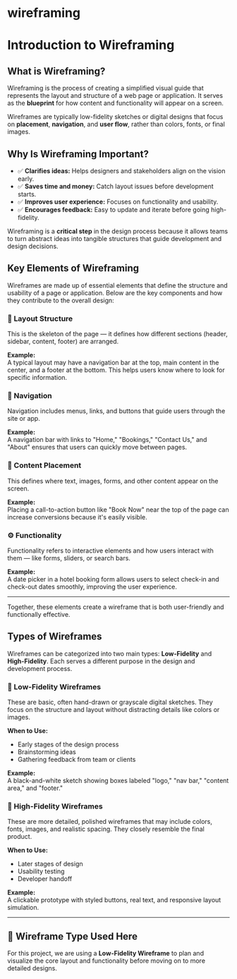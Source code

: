 # wireframing
# Introduction to Wireframing

## What is Wireframing?

Wireframing is the process of creating a simplified visual guide that represents the layout and structure of a web page or application. It serves as the **blueprint** for how content and functionality will appear on a screen.

Wireframes are typically low-fidelity sketches or digital designs that focus on **placement**, **navigation**, and **user flow**, rather than colors, fonts, or final images.

## Why Is Wireframing Important?

- ✅ **Clarifies ideas:** Helps designers and stakeholders align on the vision early.
- ✅ **Saves time and money:** Catch layout issues before development starts.
- ✅ **Improves user experience:** Focuses on functionality and usability.
- ✅ **Encourages feedback:** Easy to update and iterate before going high-fidelity.

Wireframing is a **critical step** in the design process because it allows teams to turn abstract ideas into tangible structures that guide development and design decisions.
## Key Elements of Wireframing

Wireframes are made up of essential elements that define the structure and usability of a page or application. Below are the key components and how they contribute to the overall design:

### 🧱 Layout Structure

This is the skeleton of the page — it defines how different sections (header, sidebar, content, footer) are arranged.

**Example:**  
A typical layout may have a navigation bar at the top, main content in the center, and a footer at the bottom. This helps users know where to look for specific information.

### 🧭 Navigation

Navigation includes menus, links, and buttons that guide users through the site or app.

**Example:**  
A navigation bar with links to "Home," "Bookings," "Contact Us," and "About" ensures that users can quickly move between pages.

### 📝 Content Placement

This defines where text, images, forms, and other content appear on the screen.

**Example:**  
Placing a call-to-action button like "Book Now" near the top of the page can increase conversions because it's easily visible.

### ⚙️ Functionality

Functionality refers to interactive elements and how users interact with them — like forms, sliders, or search bars.

**Example:**  
A date picker in a hotel booking form allows users to select check-in and check-out dates smoothly, improving the user experience.

---

Together, these elements create a wireframe that is both user-friendly and functionally effective.

## Types of Wireframes

Wireframes can be categorized into two main types: **Low-Fidelity** and **High-Fidelity**. Each serves a different purpose in the design and development process.

### 📝 Low-Fidelity Wireframes

These are basic, often hand-drawn or grayscale digital sketches. They focus on the structure and layout without distracting details like colors or images.

**When to Use:**  
- Early stages of the design process  
- Brainstorming ideas  
- Gathering feedback from team or clients  

**Example:**  
A black-and-white sketch showing boxes labeled "logo," "nav bar," "content area," and "footer."

### 🎨 High-Fidelity Wireframes

These are more detailed, polished wireframes that may include colors, fonts, images, and realistic spacing. They closely resemble the final product.

**When to Use:**  
- Later stages of design  
- Usability testing  
- Developer handoff  

**Example:**  
A clickable prototype with styled buttons, real text, and responsive layout simulation.

---

## 🧾 Wireframe Type Used Here

For this project, we are using a **Low-Fidelity Wireframe** to plan and visualize the core layout and functionality before moving on to more detailed designs.

